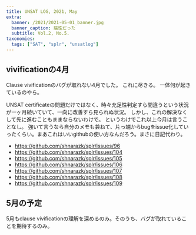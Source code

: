 ```yaml
---
title: UNSAT LOG, 2021, May
extra:
  banner: /2021/2021-05-01_banner.jpg
  banner_caption: 陰性だった
  subtitle: Vol.2, No.5.
taxonomies:
  tags: ["SAT", "splr", "unsatlog"]
---
```

## vivificationの4月
Clause vivificationのバグが取れない4月でした。
これに尽きる。
一体何が起きているのやら。

UNSAT certificateの問題だけではなく、時々充足性判定すら間違うという状況が一ヶ月続いていて、一向に改善すら見られぬ状況。
しかし、これの解決なくして先に進むこともままならないわけで。
というわけでこれ以上今月は言うことなし。
強いて言うなら自分のメモも兼ねて、片っ端からbugをissue化していったくらい。まあこれはいいgithubの使い方なんだろう。まさに日記代わり。

- https://github.com/shnarazk/splr/issues/96
- https://github.com/shnarazk/splr/issues/104
- https://github.com/shnarazk/splr/issues/105
- https://github.com/shnarazk/splr/issues/106
- https://github.com/shnarazk/splr/issues/107
- https://github.com/shnarazk/splr/issues/108
- https://github.com/shnarazk/splr/issues/109

## 5月の予定

5月もclause vivificationの理解を深めるのみ。そのうち、バグが取れていることを期待するのみ。

